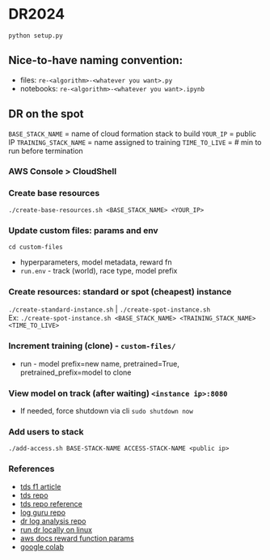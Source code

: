 # DR2024

`python setup.py`


## Nice-to-have naming convention: 
- files: `re-<algorithm>-<whatever you want>.py`
- notebooks: `re-<algorithm>-<whatever you want>.ipynb`


## DR on the spot
`BASE_STACK_NAME` = name of cloud formation stack to build
`YOUR_IP` = public IP
`TRAINING_STACK_NAME` = name assigned to training
`TIME_TO_LIVE` = # min to run before termination

### AWS Console > CloudShell

### Create base resources
`./create-base-resources.sh <BASE_STACK_NAME> <YOUR_IP>`

### Update custom files: params and env
 `cd custom-files`
- hyperparameters, model metadata, reward fn
- `run.env` - track (world), race type, model prefix

### Create resources: standard or spot (cheapest) instance
`./create-standard-instance.sh` | `./create-spot-instance.sh`  
Ex: `./create-spot-instance.sh <BASE_STACK_NAME> <TRAINING_STACK_NAME> <TIME_TO_LIVE>`

### Increment training (clone) - `custom-files/`
-   run - model prefix=new name, pretrained=True, pretrained_prefix=model to clone

### View model on track (after waiting) `<instance ip>:8080`
- If needed, force shutdown via cli `sudo shutdown now`

### Add users to stack 
`./add-access.sh BASE-STACK-NAME ACCESS-STACK-NAME <public ip>`

### References
- [tds f1 article](https://towardsdatascience.com/an-advanced-guide-to-aws-deepracer-2b462c37eea)
- [tds repo](https://github.com/dgnzlz/Capstone_AWS_DeepRacer/tree/master)
- [tds repo reference](https://github.com/cdthompson/deepracer-k1999-race-lines/blob/master/Race-Line-Calculation.ipynb)
- [log guru repo](https://github.com/aws-deepracer-community/deepracer-log-guru?tab=readme-ov-file)
- [dr log analysis repo](https://github.com/aws-deepracer-community/deepracer-analysis)
- [run dr locally on linux](https://aws-deepracer-community.github.io/deepracer-for-cloud/)
- [aws docs reward function params](https://docs.aws.amazon.com/deepracer/latest/developerguide/deepracer-reward-function-input.html)
- [google colab](https://colab.google/)
